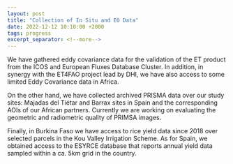 ```yaml
---
layout: post
title: "Collection of In Situ and EO Data"
date: 2022-12-12 10:10:00 +2000
tags: progress
excerpt_separator: <!--more-->
---
```


We have gathered eddy covariance data for the validation of the ET product from the ICOS and European Fluxes Database Cluster. In addition, in synergy with the ET4FAO project lead by DHI, we have also access to some limited Eddy Covariance data in Africa. 
<!--more-->

On the other hand, we have collected archived PRISMA data over our study sites: Majadas del Tiétar and Barrax sites in Spain and the corresponding AOIs of our African partners. Currently we are working on evaluating the geometric and radiometric quality of PRIMSA images. 

Finally, in Burkina Faso we have access to rice yield data since 2018 over selected parcels in the Kou Valley Irrigation Scheme. As for Spain, we obtained access to the ESYRCE database that reports annual yield data sampled within a ca. 5km grid in the country.

